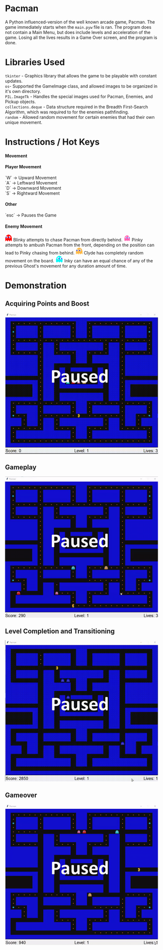 # Pacman
A Python influenced-version of the well known arcade game, Pacman. The game immediately starts when the `main.pyw` file is ran. The program does not contain a Main Menu, but does include levels and acceleration of the game. Losing all the lives results in a Game Over screen, and the program is done.

# Libraries Used
`tkinter` - Graphics library that allows the game to be playable with constant updates. <br />
`os`- Supported the GameImage class, and allowed images to be organized in it's own directory. <br />
`PIL.ImageTk` - Handles the special images used for Pacman, Enemies, and Pickup objects.<br />
`collections.deque` - Data structure required in the Breadth First-Search Algorithm, which was required to for the enemies pathfinding.<br />
`random` - Allowed random movement for certain enemies that had their own unique movement.<br />

# Instructions / Hot Keys
<h4> Movement </h4>

<h4> Player Movement </h4>
`W` -> Upward Movement        <br />
`A` -> Leftward Movement      <br />
`D` -> Downward Movement      <br />
`S` -> Rightward Movement     <br />

<h4> Other </h4>
`esc` -> Pauses the Game <br />

<h4> Enemy Movement </h4>
<img src='/images/blinky.png' title='' width='' alt='' /> Blinky attempts to chase Pacman from directly behind.
<img src='/images/pinky.png' title='' width='' alt='' /> Pinky attempts to ambush Pacman from the front, depending on the position can
lead to Pinky chasing from behind.
<img src='/images/clyde.png' title='' width='' alt='' /> Clyde has completely random movement on the board.
<img src='/images/inky.png' title='' width='' alt='' /> Inky can have an equal chance of any of the previous Ghost's movement for
any duration amount of time.


# Demonstration #

## Acquiring Points and Boost
<img src='static/gifs/boost.gif' title='Video Walkthrough' width='' alt='Video Walkthrough' />

## Gameplay
<img src='static/gifs/gameplay2.gif' title='Video Walkthrough' width='' alt='Video Walkthrough' />

## Level Completion and Transitioning
<img src='static/gifs/transition.gif' title='Video Walkthrough' width='' alt='Video Walkthrough' />

## Gameover
<img src='static/gifs/gameover.gif' title='Video Walkthrough' width='' alt='Video Walkthrough' />

